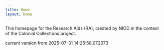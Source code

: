 ```yaml
---
title: Home
layout: home
---
```


This homepage for the Research Aids (RA), created by NIOD in the context of the Colonial Collections project. 


current version from 2025-07-31 14:25:58.072073